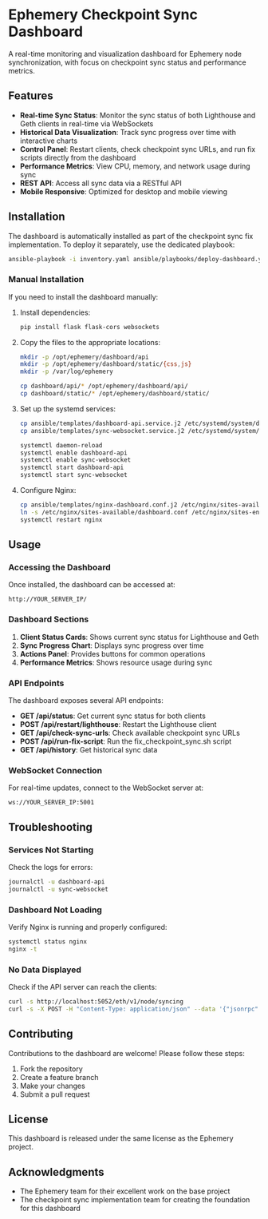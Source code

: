 # Ephemery Checkpoint Sync Dashboard

A real-time monitoring and visualization dashboard for Ephemery node synchronization, with focus on checkpoint sync status and performance metrics.

## Features

- **Real-time Sync Status**: Monitor the sync status of both Lighthouse and Geth clients in real-time via WebSockets
- **Historical Data Visualization**: Track sync progress over time with interactive charts
- **Control Panel**: Restart clients, check checkpoint sync URLs, and run fix scripts directly from the dashboard
- **Performance Metrics**: View CPU, memory, and network usage during sync
- **REST API**: Access all sync data via a RESTful API
- **Mobile Responsive**: Optimized for desktop and mobile viewing

## Installation

The dashboard is automatically installed as part of the checkpoint sync fix implementation. To deploy it separately, use the dedicated playbook:

```bash
ansible-playbook -i inventory.yaml ansible/playbooks/deploy-dashboard.yaml
```

### Manual Installation

If you need to install the dashboard manually:

1. Install dependencies:
   ```bash
   pip install flask flask-cors websockets
   ```

2. Copy the files to the appropriate locations:
   ```bash
   mkdir -p /opt/ephemery/dashboard/api
   mkdir -p /opt/ephemery/dashboard/static/{css,js}
   mkdir -p /var/log/ephemery

   cp dashboard/api/* /opt/ephemery/dashboard/api/
   cp dashboard/static/* /opt/ephemery/dashboard/static/
   ```

3. Set up the systemd services:
   ```bash
   cp ansible/templates/dashboard-api.service.j2 /etc/systemd/system/dashboard-api.service
   cp ansible/templates/sync-websocket.service.j2 /etc/systemd/system/sync-websocket.service

   systemctl daemon-reload
   systemctl enable dashboard-api
   systemctl enable sync-websocket
   systemctl start dashboard-api
   systemctl start sync-websocket
   ```

4. Configure Nginx:
   ```bash
   cp ansible/templates/nginx-dashboard.conf.j2 /etc/nginx/sites-available/dashboard.conf
   ln -s /etc/nginx/sites-available/dashboard.conf /etc/nginx/sites-enabled/
   systemctl restart nginx
   ```

## Usage

### Accessing the Dashboard

Once installed, the dashboard can be accessed at:

```
http://YOUR_SERVER_IP/
```

### Dashboard Sections

1. **Client Status Cards**: Shows current sync status for Lighthouse and Geth
2. **Sync Progress Chart**: Displays sync progress over time
3. **Actions Panel**: Provides buttons for common operations
4. **Performance Metrics**: Shows resource usage during sync

### API Endpoints

The dashboard exposes several API endpoints:

- **GET /api/status**: Get current sync status for both clients
- **POST /api/restart/lighthouse**: Restart the Lighthouse client
- **GET /api/check-sync-urls**: Check available checkpoint sync URLs
- **POST /api/run-fix-script**: Run the fix_checkpoint_sync.sh script
- **GET /api/history**: Get historical sync data

### WebSocket Connection

For real-time updates, connect to the WebSocket server at:

```
ws://YOUR_SERVER_IP:5001
```

## Troubleshooting

### Services Not Starting

Check the logs for errors:

```bash
journalctl -u dashboard-api
journalctl -u sync-websocket
```

### Dashboard Not Loading

Verify Nginx is running and properly configured:

```bash
systemctl status nginx
nginx -t
```

### No Data Displayed

Check if the API server can reach the clients:

```bash
curl -s http://localhost:5052/eth/v1/node/syncing
curl -s -X POST -H "Content-Type: application/json" --data '{"jsonrpc":"2.0","method":"eth_syncing","params":[],"id":1}' http://localhost:8545
```

## Contributing

Contributions to the dashboard are welcome! Please follow these steps:

1. Fork the repository
2. Create a feature branch
3. Make your changes
4. Submit a pull request

## License

This dashboard is released under the same license as the Ephemery project.

## Acknowledgments

- The Ephemery team for their excellent work on the base project
- The checkpoint sync implementation team for creating the foundation for this dashboard

